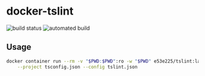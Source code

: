 # docker-tslint

![build status](https://img.shields.io/docker/build/e53e225/tslint.svg)
![automated build](https://img.shields.io/docker/automated/e53e225/tslint.svg)

## Usage

```sh
docker container run --rm -v "$PWD:$PWD":ro -w "$PWD" e53e225/tslint:latest \
    --project tsconfig.json --config tslint.json
```
